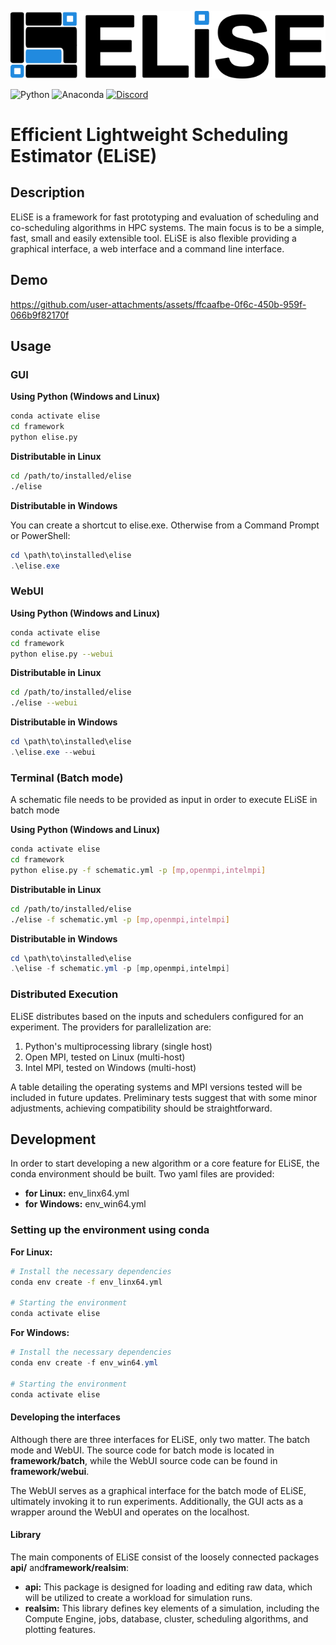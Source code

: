![ELiSE logo](./assets/promo/dark-horizontal-elise-logo-github.png)

![Python](https://img.shields.io/badge/python-3670A0?style=for-the-badge&logo=python&logoColor=ffdd54)
![Anaconda](https://img.shields.io/badge/Anaconda-%2344A833.svg?style=for-the-badge&logo=anaconda&logoColor=white)
[![Discord](https://img.shields.io/badge/Discord-%235865F2.svg?style=for-the-badge&logo=discord&logoColor=white)](https://discord.gg/cABwcWhBSx)

# **Efficient Lightweight Scheduling Estimator (ELiSE)**

## Description

ELiSE is a framework for fast prototyping and evaluation of scheduling and co-scheduling algorithms in HPC systems. 
The main focus is to be a simple, fast, small and easily extensible tool. ELiSE is also flexible providing a graphical interface,
a web interface and a command line interface.

## Demo

https://github.com/user-attachments/assets/ffcaafbe-0f6c-450b-959f-066b9f82170f

## Usage

### GUI
**Using Python (Windows and Linux)**
```bash
conda activate elise
cd framework
python elise.py
```

**Distributable in Linux**
```bash
cd /path/to/installed/elise
./elise
```

**Distributable in Windows**

You can create a shortcut to elise.exe. Otherwise from a Command Prompt or PowerShell:

```powershell
cd \path\to\installed\elise
.\elise.exe
```

### WebUI

**Using Python (Windows and Linux)**
```bash
conda activate elise
cd framework
python elise.py --webui
```

**Distributable in Linux**
```bash
cd /path/to/installed/elise
./elise --webui
```

**Distributable in Windows**

```powershell
cd \path\to\installed\elise
.\elise.exe --webui
```

### Terminal (Batch mode)

A schematic file needs to be provided as input in order to execute ELiSE in batch mode

**Using Python (Windows and Linux)**
```bash
conda activate elise
cd framework
python elise.py -f schematic.yml -p [mp,openmpi,intelmpi]
```

**Distributable in Linux**
```bash
cd /path/to/installed/elise
./elise -f schematic.yml -p [mp,openmpi,intelmpi]
```

**Distributable in Windows**
```powershell
cd \path\to\installed\elise
.\elise -f schematic.yml -p [mp,openmpi,intelmpi]
```

### Distributed Execution

ELiSE distributes based on the inputs and schedulers configured for an experiment. The providers for parallelization are:
1. Python's multiprocessing library (single host)
2. Open MPI, tested on Linux (multi-host)
3. Intel MPI, tested on Windows (multi-host)

A table detailing the operating systems and MPI versions tested will be included in future updates. 
Preliminary tests suggest that with some minor adjustments, achieving compatibility should be straightforward.

## Development

In order to start developing a new algorithm or a core feature for ELiSE, the conda environment should be built.
Two yaml files are provided:
- **for Linux:** env_linx64.yml
- **for Windows:** env_win64.yml

### Setting up the environment using conda

**For Linux:**
```bash
# Install the necessary dependencies
conda env create -f env_linx64.yml

# Starting the environment
conda activate elise
```

**For Windows:**
```powershell
# Install the necessary dependencies
conda env create -f env_win64.yml

# Starting the environment
conda activate elise
```

#### Developing the interfaces

Although there are three interfaces for ELiSE, only two matter. The batch mode and WebUI.
The source code for batch mode is located in **framework/batch**, while the WebUI source code can be found in **framework/webui**.

The WebUI serves as a graphical interface for the batch mode of ELiSE, ultimately invoking it to run experiments. 
Additionally, the GUI acts as a wrapper around the WebUI and operates on the localhost.


#### Library

The main components of ELiSE consist of the loosely connected packages **api/** and**framework/realsim**:
- **api:** This package is designed for loading and editing raw data, which will be utilized to create a workload for simulation runs.
- **realsim:** This library defines key elements of a simulation, including the Compute Engine, jobs, database, cluster, scheduling algorithms, and plotting features.

